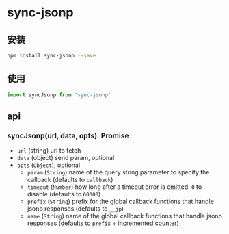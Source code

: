 # sync-jsonp

## 安装
```bash
npm install sync-jsonp --save
```
## 使用
```javascript
import syncJsonp from 'sync-jsonp'
```

## api
### syncJsonp(url, data, opts): Promise
- `url` (string) url to fetch
- `data` (object) send param, optional
- `opts` (`Object`), optional
  - `param` (`String`) name of the query string parameter to specify
    the callback (defaults to `callback`)
  - `timeout` (`Number`) how long after a timeout error is emitted. `0` to
    disable (defaults to `60000`)
  - `prefix` (`String`) prefix for the global callback functions that
    handle jsonp responses (defaults to `__jp`)
  - `name` (`String`) name of the global callback functions that
    handle jsonp responses (defaults to `prefix` + incremented counter)


